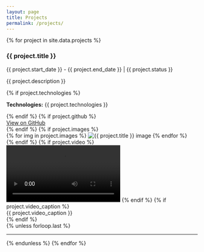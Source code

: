```yaml
---
layout: page
title: Projects
permalink: /projects/
---
```


<div class="projects-container">
  {% for project in site.data.projects %}
    <div class="project-box">
      <h3>{{ project.title }}</h3>
      <p class="project-meta">
        <span class="project-dates">{{ project.start_date }} - {{ project.end_date }}</span> | 
        <span class="project-status">{{ project.status }}</span>
      </p>
      <p>{{ project.description }}</p>
      {% if project.technologies %}
        <p><strong>Technologies:</strong> {{ project.technologies }}</p>
      {% endif %}
      {% if project.github %}
      <div class="github-link">
        <a href="https://github.com/{{ project.github }}" class="button" target="_blank">View on GitHub</a>
      </div>
      {% endif %}
     {% if project.images %}
      <div class="project-images">
        {% for img in project.images %}
          <img src="/assets/img/{{ img }}" alt="{{ project.title }} image" class="news-image">
        {% endfor %}
      </div>
      {% endif %}
      {% if project.video %}
        <video class="project-video" controls>
        <source src="/assets/Video/{{ project.video }}" type="video/mp4">
      Your browser does not support the video tag.
      </video>
      {% endif %}
      {% if project.video_caption %}
          <figcaption class="video-caption">{{ project.video_caption }}</figcaption>
        {% endif %}
    </div>
      {% unless forloop.last %}
    <hr class="news-divider">
     {% endunless %}
  {% endfor %}
</div>

